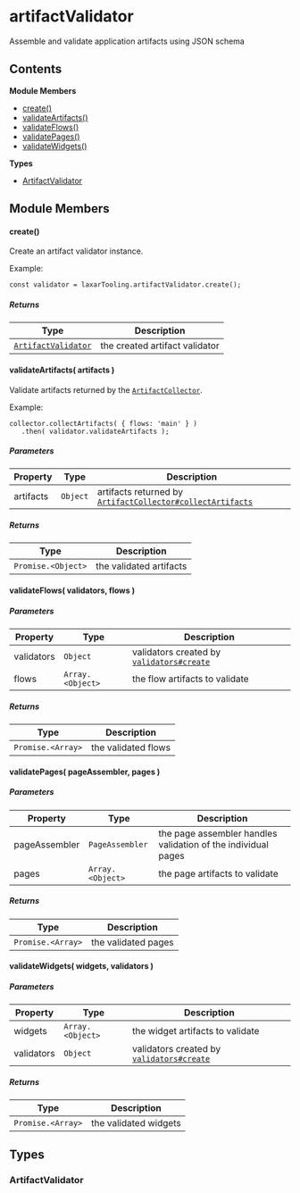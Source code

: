
# <a id="artifactValidator"></a>artifactValidator

Assemble and validate application artifacts using JSON schema

## Contents

**Module Members**

- [create()](#create)
- [validateArtifacts()](#validateArtifacts)
- [validateFlows()](#validateFlows)
- [validatePages()](#validatePages)
- [validateWidgets()](#validateWidgets)

**Types**

- [ArtifactValidator](#ArtifactValidator)

## Module Members

#### <a id="create"></a>create()

Create an artifact validator instance.

Example:

    const validator = laxarTooling.artifactValidator.create();

##### Returns

| Type | Description |
| ---- | ----------- |
| [`ArtifactValidator`](#ArtifactValidator) |  the created artifact validator |

#### <a id="validateArtifacts"></a>validateArtifacts( artifacts )

Validate artifacts returned by the [`ArtifactCollector`](artifact_collector.md).

Example:

    collector.collectArtifacts( { flows: 'main' } )
       .then( validator.validateArtifacts );

##### Parameters

| Property | Type | Description |
| -------- | ---- | ----------- |
| artifacts | `Object` |  artifacts returned by [`ArtifactCollector#collectArtifacts`](artifact_collector.md#collectArtifacts) |

##### Returns

| Type | Description |
| ---- | ----------- |
| `Promise.<Object>` |  the validated artifacts |

#### <a id="validateFlows"></a>validateFlows( validators, flows )

##### Parameters

| Property | Type | Description |
| -------- | ---- | ----------- |
| validators | `Object` |  validators created by [`validators#create`](validators.md#create) |
| flows | `Array.<Object>` |  the flow artifacts to validate |

##### Returns

| Type | Description |
| ---- | ----------- |
| `Promise.<Array>` |  the validated flows |

#### <a id="validatePages"></a>validatePages( pageAssembler, pages )

##### Parameters

| Property | Type | Description |
| -------- | ---- | ----------- |
| pageAssembler | `PageAssembler` |  the page assembler handles validation of the individual pages |
| pages | `Array.<Object>` |  the page artifacts to validate |

##### Returns

| Type | Description |
| ---- | ----------- |
| `Promise.<Array>` |  the validated pages |

#### <a id="validateWidgets"></a>validateWidgets( widgets, validators )

##### Parameters

| Property | Type | Description |
| -------- | ---- | ----------- |
| widgets | `Array.<Object>` |  the widget artifacts to validate |
| validators | `Object` |  validators created by [`validators#create`](validators.md#create) |

##### Returns

| Type | Description |
| ---- | ----------- |
| `Promise.<Array>` |  the validated widgets |

## Types

### <a id="ArtifactValidator"></a>ArtifactValidator
